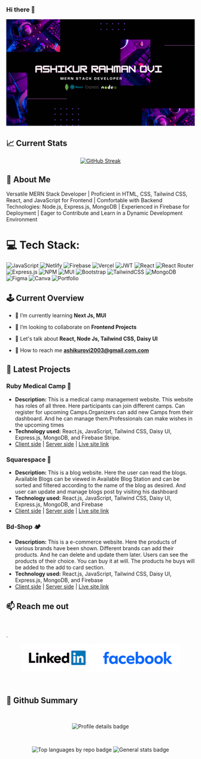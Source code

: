 ### Hi there 👋

![The San Juan Mountains are beautiful!](banner-1.png "San Juan Mountains")

## :chart_with_upwards_trend: Current Stats

<div align="center">

[![GitHub Streak](https://github-readme-streak-stats.herokuapp.com?user=ashikurbd71&theme=tokyonight)](https://git.io/streak-stats)

</div>

##  💫 About Me 

 Versatile MERN Stack Developer | Proficient in HTML, CSS, Tailwind CSS,
React, and JavaScript for Frontend | Comfortable with Backend Technologies:
Node.js, Express.js, MongoDB | Experienced in Firebase for Deployment |
 Eager to Contribute and Learn in a Dynamic Development Environment


 # 💻 Tech Stack:

 ![JavaScript](https://img.shields.io/badge/javascript-%23323330.svg?style=flat-square&logo=javascript&logoColor=%23F7DF1E)  ![Netlify](https://img.shields.io/badge/netlify-%23000000.svg?style=flat-square&logo=netlify&logoColor=#00C7B7) ![Firebase](https://img.shields.io/badge/firebase-%23039BE5.svg?style=flat-square&logo=firebase) ![Vercel](https://img.shields.io/badge/vercel-%23000000.svg?style=flat-square&logo=vercel&logoColor=white) ![JWT](https://img.shields.io/badge/JWT-black?style=flat-square&logo=JSON%20web%20tokens)  ![React](https://img.shields.io/badge/react-%2320232a.svg?style=flat-square&logo=react&logoColor=%2361DAFB) ![React Router](https://img.shields.io/badge/React_Router-CA4245?style=flat-square&logo=react-router&logoColor=white) ![Express.js](https://img.shields.io/badge/express.js-%23404d59.svg?style=flat-square&logo=express&logoColor=%2361DAFB) ![NPM](https://img.shields.io/badge/NPM-%23000000.svg?style=flat-square&logo=npm&logoColor=white) ![MUI](https://img.shields.io/badge/MUI-%230081CB.svg?style=flat-square&logo=material-ui&logoColor=white) ![Bootstrap](https://img.shields.io/badge/bootstrap-%23563D7C.svg?style=flat-square&logo=bootstrap&logoColor=white) ![TailwindCSS](https://img.shields.io/badge/tailwindcss-%2338B2AC.svg?style=flat-square&logo=tailwind-css&logoColor=white) ![MongoDB](https://img.shields.io/badge/MongoDB-%234ea94b.svg?style=flat-square&logo=mongodb&logoColor=white)  ![Figma](https://img.shields.io/badge/figma-%23F24E1E.svg?style=flat-square&logo=figma&logoColor=white) ![Canva](https://img.shields.io/badge/Canva-%2300C4CC.svg?style=flat-square&logo=Canva&logoColor=white)  ![Portfolio](https://img.shields.io/badge/Portfolio-%23000000.svg?style=flat-square&logo=firefox&logoColor=#FF7139) 


## 🕹️ Current Overview

- 🌱 I’m currently learning **Next Js, MUI**

- 👯 I’m looking to collaborate on **Frontend Projects**

- 💬 Let's talk about **React, Node Js, Tailwind CSS, Daisy UI**

- 📧 How to reach me **ashikurovi2003@gmail.com.com**


 ## 🚀 Latest Projects

 ### Ruby Medical Camp  💊

 <ul>
  <li><strong>Description:</strong> This is a medical camp management website.  This website has roles of all three.  Here participants can join different camps.  Can register for upcoming Camps.Organizers can add new Camps from their dashboard.  And he can manage them.Professionals can make wishes in the upcoming times </li>
  <li><strong>Technology used:</strong> React.js, JavaScript, Tailwind CSS, Daisy UI, Express.js, MongoDB, and Firebase Stripe.</li>
  <li>
    <a href="https://github.com/ashikurbd71/Ruby-Medical-Camp-Client">Client side</a> | <a href="https://github.com/ashikurbd71/Ruby-Medical-Camp-Server">Server side</a> | <a href="https://ruby-medical-camps.surge.sh">Live site link</a>
  </li>
</ul>






 ###  Squarespace 📝

  <ul>
  <li><strong>Description:</strong>  This is a blog website.  Here the user can read the blogs.  Available Blogs can be viewed in Available Blog Station and can be sorted and filtered according to the name of the blog as desired.  And user can update and manage blogs post by visiting his dashboard</li>
  <li><strong>Technology used:</strong> React.js, JavaScript, Tailwind CSS, Daisy UI, Express.js, MongoDB, and Firebase </li>
  <li>
    <a href="https://github.com/ashikurbd71/Blog-Client-Side">Client side</a> | <a href="https://github.com/ashikurbd71/Blog-Server-Side">Server side</a> | <a href="https://phsquarespace.surge.sh">Live site link</a>
  </li>
</ul>






###  Bd-Shop 🏕️

  <ul>
  <li><strong>Description:</strong>  This is a e-commerce website.  Here the products of various brands have been shown.  Different brands can add their products.  And he can delete and update them later.  Users can see the products of their choice.  You can buy it at will.  The products he buys will be added to the add to card section.</li>
  <li><strong>Technology used:</strong> React.js, JavaScript, Tailwind CSS, Daisy UI, Express.js, MongoDB, and Firebase </li>
  <li>
    <a href="https://github.com/ashikurbd71/Brand-Shop-Client">Client side</a> | <a href="https://github.com/ashikurbd71/Brand-Shop-Server">Server side</a> | <a href="https://bd-committee.surge.sh">Live site link</a>
  </li>
</ul>








## :mailbox: Reach me out

  <br />

.<div align="center">
[<img height="75" src="download.png">](https://www.linkedin.com/in/ashikur-rahman-ovi-972ab4261/)
[<img height="75" src="photo.svg">](https://www.facebook.com/mdovi.7398)
</div>

<br />

## :eyes: Github Summary
<br />
<p align="center">
  <img src="http://github-profile-summary-cards.vercel.app/api/cards/profile-details?username=ashikurbd71&theme=tokyonight" alt="Profile details badge"/>
</p>
<br>

<p align="center">
  <img src="http://github-profile-summary-cards.vercel.app/api/cards/repos-per-language?username=ashikurbd71&theme=tokyonight" alt="Top languages by repo badge"/>
  <img src="http://github-profile-summary-cards.vercel.app/api/cards/stats?username=ashikurbd71&theme=tokyonight" alt="General stats badge"/>
</p>

<br>

